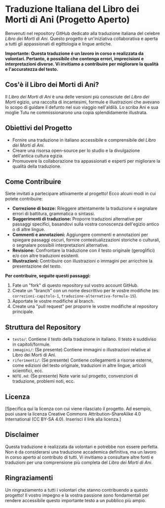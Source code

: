 # Traduzione Italiana del Libro dei Morti di Ani (Progetto Aperto)

Benvenuti nel repository GitHub dedicato alla traduzione italiana del celebre *Libro dei Morti di Ani*. Questo progetto è un'iniziativa collaborativa e aperta a tutti gli appassionati di egittologia e lingue antiche.

**Importante: Questa traduzione è un lavoro in corso e realizzata da volontari. Pertanto, è possibile che contenga errori, imprecisioni e interpretazioni diverse. Vi invitiamo a contribuire per migliorare la qualità e l'accuratezza del testo.**

## Cos'è il Libro dei Morti di Ani?

Il *Libro dei Morti di Ani* è una delle versioni più conosciute del *Libro dei Morti* egizio, una raccolta di incantesimi, formule e illustrazioni che avevano lo scopo di guidare il defunto nel suo viaggio nell'aldilà.  Lo scriba Ani e sua moglie Tutu ne commissionarono una copia splendidamente illustrata.

## Obiettivi del Progetto

*   Fornire una traduzione in italiano accessibile e comprensibile del *Libro dei Morti di Ani*.
*   Creare una risorsa open-source per lo studio e la divulgazione dell'antica cultura egizia.
*   Promuovere la collaborazione tra appassionati e esperti per migliorare la qualità della traduzione.

## Come Contribuire

Siete invitati a partecipare attivamente al progetto! Ecco alcuni modi in cui potete contribuire:

*   **Correzione di bozze:** Rileggere attentamente la traduzione e segnalare errori di battitura, grammatica o sintassi.
*   **Suggerimenti di traduzione:** Proporre traduzioni alternative per passaggi specifici, basandovi sulla vostra conoscenza dell'egizio antico o di altre lingue.
*   **Commenti e annotazioni:** Aggiungere commenti e annotazioni per spiegare passaggi oscuri, fornire contestualizzazioni storiche o culturali, o segnalare possibili interpretazioni alternative.
*   **Revisione:** Confrontare la traduzione con il testo originale (geroglifici) e/o con altre traduzioni esistenti.
*   **Illustrazioni:** Contribuire con illustrazioni o immagini per arricchire la presentazione del testo.

**Per contribuire, seguite questi passaggi:**

1.  Fate un "fork" di questo repository sul vostro account GitHub.
2.  Create un "branch" con un nome descrittivo per le vostre modifiche (es: `correzioni-capitolo-1`, `traduzione-alternativa-formula-15`).
3.  Apportate le vostre modifiche al branch.
4.  Create una "pull request" per proporre le vostre modifiche al repository principale.

## Struttura del Repository

*   `testo/`: Contiene il testo della traduzione in italiano. Il testo è suddiviso in capitoli/formule.
*   `immagini/`:  (Se presente) Contiene immagini o illustrazioni relative al Libro dei Morti di Ani.
*   `riferimenti/`: (Se presente) Contiene collegamenti a risorse esterne, come edizioni del testo originale, traduzioni in altre lingue, articoli scientifici, ecc.
*   `NOTE.md`: (Se presente) Note varie sul progetto, convenzioni di traduzione, problemi noti, ecc.

## Licenza

[Specifica qui la licenza con cui viene rilasciato il progetto.  Ad esempio, puoi usare la licenza Creative Commons Attribution-ShareAlike 4.0 International (CC BY-SA 4.0).  Inserisci il link alla licenza.]

## Disclaimer

Questa traduzione è realizzata da volontari e potrebbe non essere perfetta.  Non è da considerarsi una traduzione accademica definitiva, ma un lavoro in corso aperto al contributo di tutti.  Vi invitiamo a consultare altre fonti e traduzioni per una comprensione più completa del *Libro dei Morti di Ani*.

## Ringraziamenti

Un ringraziamento a tutti i volontari che stanno contribuendo a questo progetto! Il vostro impegno e la vostra passione sono fondamentali per rendere accessibile questo importante testo a un pubblico più ampio.

